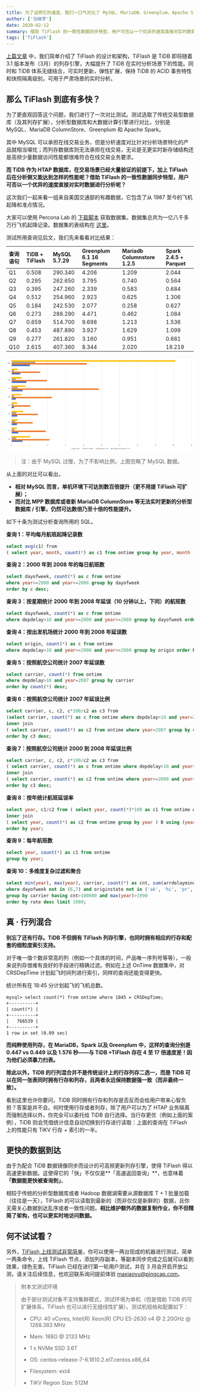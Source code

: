 ```yaml
---  
title: 为了证明它的速度，我们一口气对比了 MySQL、MariaDB、Greenplum、Apache Spark
author: ['马晓宇']
date: 2020-02-12
summary: 借助 TiFlash 的一致性数据同步特型，用户可否以一个优异的速度直接对实时数据进行分析呢？
tags: ['TiFlash']
---  
```


[上篇文章](https://pingcap.com/blog-cn/10x-improving-analytical-processing-ability-of-tidb-with-tiflash/) 中，我们简单介绍了 TiFlash 的设计和架构，TiFlash 是 TiDB 即将随着 3.1 版本发布（3月）的列存引擎，大幅提升了 TiDB 在实时分析场景下的性能。同时和 TiDB 体系无缝结合，可实时更新，弹性扩展，保持 TiDB 的 ACID 事务特性和快照隔离级别，可用于严肃场景的实时分析。

## 那么 TiFlash 到底有多快？

为了更直观回答这个问题，我们进行了一次对比测试。测试选取了传统交易型数据库（及其列存扩展），分析型数据库和大数据计算引擎进行对比，分别是 MySQL、MariaDB ColumnStore、Greenplum 和 Apache Spark。

其中 MySQL 可以承担在线交易业务，但是分析速度对比针对分析场景特化的产品就相当堪忧；而列存数据库则无法承担在线交易，无论是无更实时新存储结构还是高频少量数据访问性能都很难符合在线交易业务要求。

**而 TiDB 作为 HTAP 数据库，在交易场景已经大量验证的前提下，加上 TiFlash 后在分析侧又能达到怎样的性能呢？借助 TiFlash 的一致性数据同步特型，用户可否以一个优异的速度直接对实时数据进行分析呢？**

这次我们一起来看一组来自美国交通部的有趣数据，它包含了从 1987 至今的飞机起降和准点情况。

大家可以使用 Percona Lab 的 [下载脚本](https://github.com/Percona-Lab/ontime-airline-performance/blob/master/download.sh) 获取数据集。数据集总共为一亿八千多万行飞机起降记录。数据集的表结构在 [这里](https://gist.github.com/ilovesoup/1806fd87a8aed66bb058ff64b5286194)。

测试所用查询见后文，我们先来看看对比结果：

| 查询语句 | TiDB + TiFlash | MySQL 5.7.29 | Greenplum 6.1  16 Segments | Mariadb Columnstore 1.2.5 | Spark 2.4.5 + Parquet |
|:------|:------|:------|:------|:------|:------|
| Q1 | 0.508 | 290.340 | 4.206 | 1.209 | 2.044 |
| Q2 | 0.295 | 262.650 | 3.795 | 0.740 | 0.564 |
| Q3 | 0.395 | 247.260 | 2.339 | 0.583 | 0.684 |
| Q4 | 0.512 | 254.960 | 2.923 | 0.625 | 1.306 |
| Q5 | 0.184 | 242.530 | 2.077 | 0.258 | 0.627 |
| Q6 | 0.273 | 288.290 | 4.471 | 0.462 | 1.084 |
| Q7 | 0.659 | 514.700 | 9.698 | 1.213 | 1.536 |
| Q8 | 0.453 | 487.890 | 3.927 | 1.629 | 1.099 |
| Q9 | 0.277 | 261.820 | 3.160 | 0.951 | 0.681 |
| Q10 | 2.615 | 407.360 | 8.344 | 2.020 | 18.219 |


![对比结果](media/tidb-and-tiflash-vs-mysql-mariadb-greenplum-apache-spark/1-对比结果.png)

>注：由于 MySQL 过慢，为了不影响比例，上图忽略了 MySQL 数据。

从上面的对比可以看出，

* **相对 MySQL 而言，单机环境下可达到数百倍提升（更不用提 TiFlash 可扩展）；**
* **而对比 MPP 数据库或者新 MariaDB ColumnStore 等无法实时更新的分析型数据库 / 引擎，仍然可达数倍乃至十倍的性能提升。**

如下十条为测试分析查询所用的 SQL。

**查询 1：平均每月航班起降记录数**

```sql
select avg(c1) from 
( select year, month, count(*) as c1 from ontime group by year, month ) A;
```

**查询 2：2000 年到 2008 年的每日航班数**

```sql
select dayofweek, count(*) as c from ontime 
where year>=2000 and year<=2008 group by dayofweek 
order by c desc;
```

**查询 3：按星期统计 2000 年到 2008 年延误（10 分钟以上，下同）的航班数**

```sql
select dayofweek, count(*) as c from ontime 
where depdelay>10 and year>=2000 and year<=2008 group by dayofweek order by c desc;
```

**查询 4：按出发机场统计 2000 年到 2008 年延误数**

```sql
select origin, count(*) as c from ontime 
where depdelay>10 and year>=2000 and year<=2008 group by origin order by c desc limit 10;
```

**查询 5：按照航空公司统计 2007 年延误数**

```sql
select carrier, count(*) from ontime 
where depdelay>10 and year=2007 group by carrier 
order by count(*) desc;
```

**查询 6：按照航空公司统计 2007 年延误比例**

```sql
select carrier, c, c2, c*100/c2 as c3 from 
(select carrier, count(*) as c from ontime where depdelay>10 and year=2007 group by carrier ) A 
inner join 
( select carrier, count(*) as c2 from ontime where year=2007 group by carrier ) B using (carrier) 
order by c3 desc;
```

**查询 7：按照航空公司统计 2000 到 2008 年延误比例**

```sql
select carrier, c, c2, c*100/c2 as c3 from 
( select carrier, count(*) as c from ontime where depdelay>10 and year>=2000 and year<=2008 group by carrier ) A 
inner join 
( select carrier, count(*) as c2 from ontime where year>=2000 and year<=2008 group by carrier ) B using (carrier) 
order by c3 desc;
```

**查询 8：按年统计航班延误率**

```sql
select year, c1/c2 from ( select year, count(*)*100 as c1 from ontime where depdelay>10 group by year ) A 
inner join 
( select year, count(*) as c2 from ontime group by year ) B using (year) 
order by year;
```

**查询 9：每年航班数**

```sql
select year, count(*) as c1 from ontime 
group by year;
```

**查询 10：多维度复杂过滤和聚合**

```sql
select min(year), max(year), carrier, count(*) as cnt, sum(arrdelayminutes>30) as flights_delayed, round(sum(arrdelayminutes>30)/count(*),2) as rate from ontime 
where dayofweek not in (6,7) and originstate not in ('ak', 'hi', 'pr', 'vi') and deststate not in ('ak', 'hi', 'pr', 'vi') and flightdate < '2010-01-01' 
group by carrier having cnt>100000 and max(year)>1990 
order by rate desc limit 1000;
```

## 真 · 行列混合

**别忘了还有行存。TiDB 不但拥有 TiFlash 列存引擎，也同时拥有相应的行存和配套的细粒度索引支持。**

对于唯一值个数非常高的列（例如一个具体的时间，产品唯一序列号等等），一般来说列存很难有良好的手段进行精确过滤。例如在上述 OnTime 数据集中，对 CRSDepTime 计划起飞时间列进行索引，同样的查询还能变得更快。

统计所有在 18:45 分计划起飞的飞机总数。

```
mysql> select count(*) from ontime where 1845 = CRSDepTime;
+----------+
| count(*) |
+----------+
|   766539 |
+----------+
1 row in set (0.09 sec)
```

**而纯粹使用列存，在 MariaDB，Spark 以及 Greenplum 中，这样的查询分别是 0.447 vs 0.449 以及 1.576 秒——与 TiDB +TiFlash 存在 4 至 17 倍速度差！因为他们必须暴力扫表。**

**除此以外，TiDB 的行列混合并不是传统设计上的行存列存二选一，而是 TiDB 可以在同一张表同时拥有行存和列存，且两者永远保持数据强一致（而非最终一致）。**

看到这里也许你要问，TiDB 同时拥有行存和列存是否反而会给用户带来心智负担？答案是并不会。何时使用行存或者列存，除了用户可以为了 HTAP 业务隔离而强制选择以外，你完全可以委托给 TiDB 自行选择。当行存更优（例如上面的案例），TiDB 则会凭借统计信息自动切换到行存进行读取：上面的查询在 TiFlash 上的性能只有 TiKV 行存 + 索引的一半。

## 更快的数据到达

由于为配合 TiDB 数据镜像同步而设计的可高频更新列存引擎，使得 TiFlash 得以高速更新数据。这使得它的「快」不仅仅是**「高速返回查询」**，也意味着 **「数据能更快被查询到」**。

相较于传统的分析型数据库或者 Hadoop 数据湖需要从源数据库 T + 1 批量加载（往往是一天），TiFlash 的可以读取到最新的（而非仅仅是新鲜的）数据，且你无需关心数据到达乱序或者一致性问题。**相比维护额外的数据复制作业，你不但精简了架构，也可以更实时地访问数据。**

## 何不试试看？

另外，[TiFlash 上线测试非常简单](https://pingcap.com/blog-cn/10x-improving-analytical-processing-ability-of-tidb-with-tiflash/)，你可以使用一两台现成的机器进行测试，简单一两条命令，上线 TiFlash 节点，添加列存副本，等副本同步完成之后就可以看到效果，绿色无害。TiFlash 已经在进行第一轮用户测试，并在 3 月会开启开放公测，请关注后续信息，也欢迎联系询问提前体验 [maxiaoyu@pingcap.com](mailto:maxiaoyu@pingcap.com)。

>附本文测试环境
>
>由于部分测试对象不支持集群模式，测试环境为单机（但是借助 TiDB 的可扩展体系，TiFlash 也可以进行无缝线性扩展）。测试机规格和配置如下：
>
>* CPU: 40 vCores, Intel(R) Xeon(R) CPU E5-2630 v4 @ 2.20GHz @ 1268.383 MHz
>
>* Mem: 188G @ 2133 MHz
>
>* 1 x NVMe SSD 3.6T 
>
>* OS: centos-release-7-6.1810.2.el7.centos.x86_64
>
>* Filesystem: ext4
>
>* TiKV Region Size: 512M
